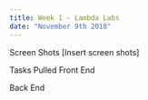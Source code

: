 ```yaml
---
title: Week 1 - Lambda Labs
date: "November 9th 2018"
---
```

Screen Shots
[Insert screen shots]

Tasks Pulled
Front End


Back End